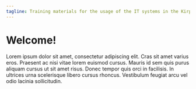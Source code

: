 ```yaml
---
tagline: Training materials for the usage of the IT systems in the Kirpal Sagar Charitable Hospital
---
```


# Welcome!

Lorem ipsum dolor sit amet, consectetur adipiscing elit.
Cras sit amet varius eros.
Praesent ac nisi vitae lorem euismod cursus.
Mauris id sem quis purus aliquam cursus ut sit amet risus.
Donec tempor quis orci in facilisis.
In ultrices urna scelerisque libero cursus rhoncus.
Vestibulum feugiat arcu vel odio lacinia sollicitudin.
